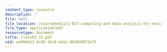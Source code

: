 ```yaml
---
content_type: resource
description: ''
file: null
file_location: /coursemedia/1-017-computing-and-data-analysis-for-environmental-applications-fall-2003/ee094e230c8816c8ada1062849072ef2_class03_15.pdf
file_type: application/pdf
resourcetype: Document
title: class03_15.pdf
uid: ee094e23-0c88-16c8-ada1-062849072ef2
---
```

